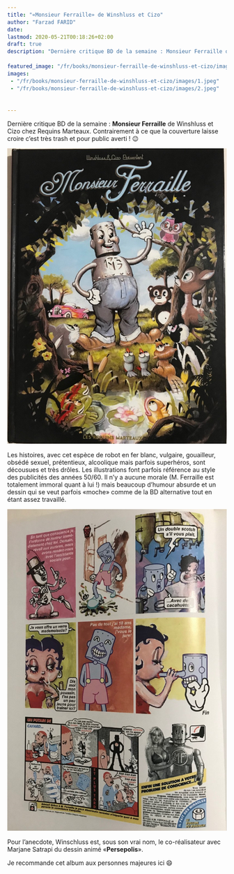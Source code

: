 ```yaml
---
title: "«Monsieur Ferraille» de Winshluss et Cizo"
author: "Farzad FARID"
date: 
lastmod: 2020-05-21T00:18:26+02:00
draft: true
description: "Dernière critique BD de la semaine : Monsieur Ferraille de Winshluss et Cizo chez Requins Marteaux. Contrairement à ce que la couverture…"

featured_image: "/fr/books/monsieur-ferraille-de-winshluss-et-cizo/images/1.jpeg" 
images:
 - "/fr/books/monsieur-ferraille-de-winshluss-et-cizo/images/1.jpeg"
 - "/fr/books/monsieur-ferraille-de-winshluss-et-cizo/images/2.jpeg"


---
```


Dernière critique BD de la semaine : **Monsieur Ferraille** de Winshluss et Cizo chez Requins Marteaux. Contrairement à ce que la couverture laisse croire c’est très trash et pour public averti ! 😉




![image](images/1.jpeg#layoutTextWidth)



Les histoires, avec cet espèce de robot en fer blanc, vulgaire, gouailleur, obsédé sexuel, prétentieux, alcoolique mais parfois superhéros, sont décousues et très drôles. Les illustrations font parfois référence au style des publicités des années 50/60. Il n’y a aucune morale (M. Ferraille est totalement immoral quant à lui !) mais beaucoup d’humour absurde et un dessin qui se veut parfois «moche» comme de la BD alternative tout en étant assez travaillé.




![image](images/2.jpeg#layoutTextWidth)



Pour l’anecdote, Winschluss est, sous son vrai nom, le co-réalisateur avec Marjane Satrapi du dessin animé «**Persepolis**».

Je recommande cet album aux personnes majeures ici 😄

